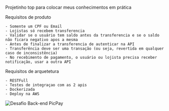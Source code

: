 Projetinho top para colocar meus conhecimentos em prática

Requisitos de produto

	- Somente um CPF ou Email
	- Lojistas só recebem transferencia
	- Validar se o usuário tem saldo antes da transferencia e se o saldo não ficara negativo apos a mesma
	- Antes de finalizar a transferencia de autenticar na API
	- Transferência deve ser uma transação (ou seja, revertida em qualquer caso de inconsistência)
	- No recebimento de pagamento, o usuário ou lojista precisa receber notificação, usar a outra API


Requisitos de arquetetura

	- RESTFull
	- Testes de integraçao com as 2 apis
	- Dockerizada
	- Deploy na AWS

![Desafio Back-end PicPay](https://github.com/pedrobarauna8/simplified-picpay/assets/81633121/0352539a-8c28-46b5-9246-815c0f516f02)
